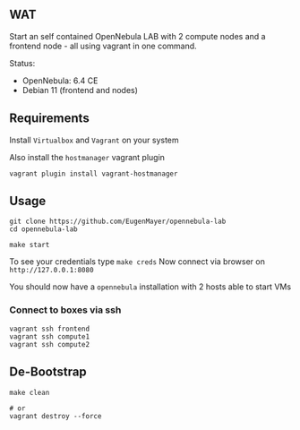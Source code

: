 ## WAT

Start an self contained OpenNebula LAB with 2 compute nodes and a frontend node - all using vagrant in one command.

Status:

- OpenNebula: 6.4 CE
- Debian 11 (frontend and nodes)

## Requirements

Install `Virtualbox` and `Vagrant` on your system

Also install the `hostmanager` vagrant plugin

```
vagrant plugin install vagrant-hostmanager
```

## Usage

```
git clone https://github.com/EugenMayer/opennebula-lab
cd opennebula-lab

make start
```

To see your credentials type `make creds`
Now connect via browser on `http://127.0.0.1:8080`

You should now have a `opennebula` installation with 2 hosts able to start VMs

### Connect to boxes via ssh

```
vagrant ssh frontend
vagrant ssh compute1
vagrant ssh compute2
```

## De-Bootstrap

```
make clean

# or
vagrant destroy --force
```
